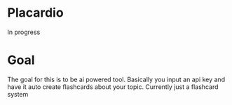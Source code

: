 # Placardio
In progress


# Goal

The goal for this is to be ai powered tool. Basically you input an api key and have it auto create flashcards about your topic. 
Currently just a flashcard system
